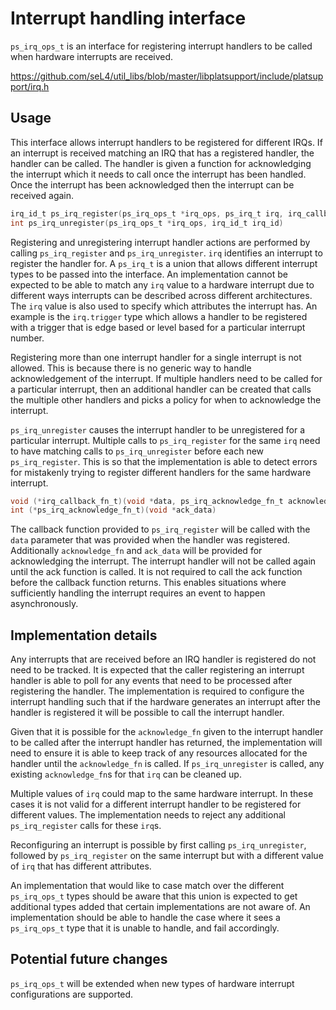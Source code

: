 <!--
     Copyright 2020, Data61, CSIRO (ABN 41 687 119 230)

     SPDX-License-Identifier: CC-BY-SA-4.0
-->

# Interrupt handling interface

`ps_irq_ops_t` is an interface for registering interrupt handlers to be called
when hardware interrupts are received.

<https://github.com/seL4/util_libs/blob/master/libplatsupport/include/platsupport/irq.h>

## Usage

This interface allows interrupt handlers to be registered for different IRQs.
If an interrupt is received matching an IRQ that has a registered handler, the
handler can be called. The handler is given a function for acknowledging the
interrupt which it needs to call once the interrupt has been handled. Once the
interrupt has been acknowledged then the interrupt can be received again.

```c
irq_id_t ps_irq_register(ps_irq_ops_t *irq_ops, ps_irq_t irq, irq_callback_fn_t callback, void *callback_data)
int ps_irq_unregister(ps_irq_ops_t *irq_ops, irq_id_t irq_id)
```

Registering and unregistering interrupt handler actions are performed by
calling `ps_irq_register` and `ps_irq_unregister`. `irq` identifies an
interrupt to register the handler for. A `ps_irq_t` is a union that allows
different interrupt types to be passed into the interface.  An implementation
cannot be expected to be able to match any `irq` value to a hardware interrupt
due to different ways interrupts can be described across different
architectures. The `irq` value is also used to specify which attributes the
interrupt has. An example is the `irq.trigger` type which allows a handler to
be registered with a trigger that is edge based or level based for a particular
interrupt number.

Registering more than one interrupt handler for a single interrupt is not
allowed. This is because there is no generic way to handle acknowledgement of
the interrupt. If multiple handlers need to be called for a particular
interrupt, then an additional handler can be created that calls the multiple
other handlers and picks a policy for when to acknowledge the interrupt.

`ps_irq_unregister` causes the interrupt handler to be unregistered for a
particular interrupt. Multiple calls to `ps_irq_register` for the same `irq`
need to have matching calls to `ps_irq_unregister` before each new
`ps_irq_register`.  This is so that the implementation is able to detect errors
for mistakenly trying to register different handlers for the same hardware
interrupt.

```c
void (*irq_callback_fn_t)(void *data, ps_irq_acknowledge_fn_t acknowledge_fn, void *ack_data)
int (*ps_irq_acknowledge_fn_t)(void *ack_data)
```

The callback function provided to `ps_irq_register` will be called with the
`data` parameter that was provided when the handler was registered.
Additionally `acknowledge_fn` and `ack_data` will be provided for acknowledging
the interrupt. The interrupt handler will not be called again until the ack
function is called. It is not required to call the ack function before the
callback function returns. This enables situations where sufficiently handling
the interrupt requires an event to happen asynchronously.

## Implementation details

Any interrupts that are received before an IRQ handler is registered do not
need to be tracked. It is expected that the caller registering an interrupt
handler is able to poll for any events that need to be processed after
registering the handler. The implementation is required to configure the
interrupt handling such that if the hardware generates an interrupt after the
handler is registered it will be possible to call the interrupt handler.

Given that it is possible for the `acknowledge_fn` given to the interrupt
handler to be called after the interrupt handler has returned, the
implementation will need to ensure it is able to keep track of any resources
allocated for the handler until the `acknowledge_fn` is called. If
`ps_irq_unregister` is called, any existing `acknowledge_fn`s for that `irq`
can be cleaned up.

Multiple values of `irq` could map to the same hardware interrupt. In these
cases it is not valid for a different interrupt handler to be registered for
different values. The implementation needs to reject any additional
`ps_irq_register` calls for these `irq`s.

Reconfiguring an interrupt is possible by first calling `ps_irq_unregister`,
followed by `ps_irq_register` on the same interrupt but with a different value
of `irq` that has different attributes.

An implementation that would like to case match over the different
`ps_irq_ops_t` types should be aware that this union is expected to get
additional types added that certain implementations are not aware of. An
implementation should be able to handle the case where it sees a `ps_irq_ops_t`
type that it is unable to handle, and fail accordingly.

## Potential future changes

`ps_irq_ops_t` will be extended when new types of hardware interrupt
configurations are supported.
